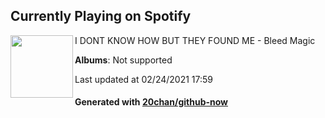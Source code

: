 ## Currently Playing on Spotify

[<img align="left" width="100" src="https://i.scdn.co/image/ab67616d0000b2731dc123fb5cc3f294c91a3dfd">](https://open.spotify.com/album/3LZ8zFQ1HXUImtjdBLzvXF)

I DONT KNOW HOW BUT THEY FOUND ME - Bleed Magic

**Albums**: Not supported

Last updated at 02/24/2021 17:59

#### Generated with [20chan/github-now](https://github.com/20chan/github-now)


<!--
**20chan/20chan** is a ✨ _special_ ✨ repository because its `README.md` (this file) appears on your GitHub profile.

Here are some ideas to get you started:

- 🔭 I’m currently working on ...
- 🌱 I’m currently learning ...
- 👯 I’m looking to collaborate on ...
- 🤔 I’m looking for help with ...
- 💬 Ask me about ...
- 📫 How to reach me: ...
- 😄 Pronouns: ...
- ⚡ Fun fact: ...
-->

